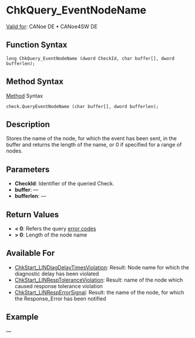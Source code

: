 # ChkQuery_EventNodeName

[Valid for](../../../Shared/FeatureAvailability.md): CANoe DE • CANoe4SW DE

## Function Syntax

```plaintext
long ChkQuery_EventNodeName (dword CheckId, char buffer[], dword bufferlen);
```

## Method Syntax

[Method](../../../Shared/CAPL/General/ClassesAndObjects.md) Syntax

```plaintext
check.QueryEventNodeName (char buffer[], dword bufferlen);
```

## Description

Stores the name of the node, for which the event has been sent, in the buffer and returns the length of the name, or 0 if specified for a range of nodes.

## Parameters

- **CheckId**: Identifier of the queried Check.
- **buffer**: —
- **bufferlen**: —

## Return Values

- **\< 0**: Refers the query [error codes](../CAPLfunctionsTSLErrorCodes.md)
- **\> 0**: Length of the node name

## Available For

- [ChkStart_LINDiagDelayTimesViolation](CAPLfunctionChkStartLinDiagDelayTimesViolation.md): Result: Node name for which the diagnostic delay has been violated
- [ChkStart_LINRespToleranceViolation](CAPLfunctionChkStartLinRespToleranceViolation.md): Result: name of the node which caused response tolerance violation
- [ChkStart_LINRespErrorSignal](CAPLfunctionChkStartLinRespErrorSignal.md): Result: the name of the node, for which the Response_Error has been notified

## Example

—
